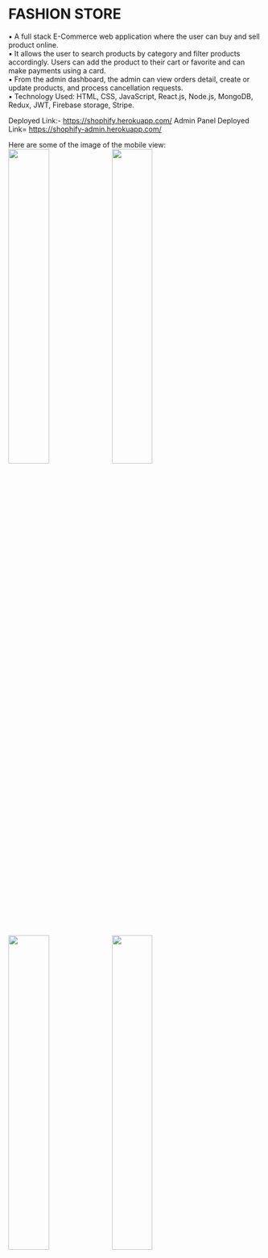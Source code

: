 # FASHION STORE

▪ A full stack E-Commerce web application where the user can buy and sell product online.<br />
▪ It allows the user to search products by category and filter products accordingly. Users can add the product to 
their cart or favorite and can make payments using a card.<br />
▪ From the admin dashboard, the admin can view orders detail, create or update products, and process 
cancellation requests.<br />
▪ Technology Used: HTML, CSS, JavaScript, React.js, Node.js, MongoDB, Redux, JWT, Firebase storage, Stripe.


Deployed Link:- https://shophify.herokuapp.com/
Admin Panel Deployed Link= https://shophify-admin.herokuapp.com/

Here are some of the image of the mobile view: 
<img src="https://user-images.githubusercontent.com/66094890/208293236-9edd0472-252c-46cf-89aa-aa03676cf723.jpeg" width=40% height=40%>
<img src="https://user-images.githubusercontent.com/66094890/208293243-d28d20dc-ea03-4882-8849-6c0cfbbb720a.jpeg" width=40% height=40%> 
<img src="https://user-images.githubusercontent.com/66094890/208293246-0a147727-3df0-4151-b7d5-d286b29f286f.jpeg" width=40% height=40%>
<img src="https://user-images.githubusercontent.com/66094890/208293248-c511a832-f1bc-4eb6-9a98-680d8a451a11.jpeg" width=40% height=40%>

